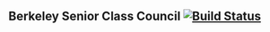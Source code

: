 ## Berkeley Senior Class Council [![Build Status](https://travis-ci.com/amazingandyyy/scc_2018.svg?token=C7NJ8bT8vb8dmq7fMDsa&branch=master)](https://travis-ci.com/amazingandyyy/scc_2018)